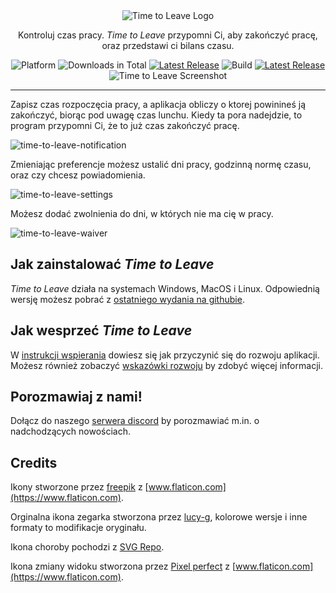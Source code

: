 <div align="center">
  <img src="../assets/timetoleave.png" alt="Time to Leave Logo">

  <p>Kontroluj czas pracy. <i>Time to Leave</i> przypomni Ci, aby zakończyć pracę, oraz przedstawi ci bilans czasu. </p>

<img src="https://img.shields.io/badge/platforms-Windows%20%7C%20MacOS%20%7C%20Linux-green" alt="Platform">
<img src="https://img.shields.io/github/downloads/thamara/time-to-leave/total" alt="Downloads in Total">
<a href="https://github.com/thamara/time-to-leave/releases/latest"><img src="https://img.shields.io/github/v/release/thamara/time-to-leave" alt="Latest Release"></a>
<img src="https://img.shields.io/github/workflow/status/thamara/time-to-leave/Code%20Coverage" alt="Build">
<a href="http://makeapullrequest.com/"><img src="https://img.shields.io/badge/PRs-welcome-purple" alt="Latest Release"></a>

   <br/>

  <img src="https://user-images.githubusercontent.com/3754225/94519528-4e549900-0248-11eb-8872-b6fb2d47f43c.jpg" alt="Time to Leave Screenshot">

  <br/>

</div>

---

Zapisz czas rozpoczęcia pracy, a aplikacja obliczy o ktorej powinineś ją zakończyć, biorąc pod uwagę czas lunchu. Kiedy ta pora nadejdzie, to program przypomni Ci, że to już czas zakończyć pracę.

![time-to-leave-notification](https://user-images.githubusercontent.com/3754225/94519526-4dbc0280-0248-11eb-9738-ffae936cfa4a.jpg)

Zmieniając preferencje możesz ustalić dni pracy, godzinną normę czasu, oraz czy chcesz powiadomienia.

![time-to-leave-settings](https://user-images.githubusercontent.com/3754225/94519531-4eed2f80-0248-11eb-9303-78f9abe69201.jpg)

Możesz dodać zwolnienia do dni, w których nie ma cię w pracy.

![time-to-leave-waiver](https://user-images.githubusercontent.com/3754225/94762058-4e79a380-03c4-11eb-8f28-1c480dbf8b5c.png)

## Jak zainstalować _Time to Leave_

_Time to Leave_ działa na systemach Windows, MacOS i Linux. Odpowiednią wersję możesz pobrać z [ostatniego wydania na githubie](https://github.com/thamara/time-to-leave/releases/latest).

## Jak wesprzeć _Time to Leave_

W [instrukcji wspierania](../CONTRIBUTING.md) dowiesz się jak przyczynić się do rozwoju aplikacji.
Możesz również zobaczyć [wskazówki rozwoju](../DEVELOPMENT.md) by zdobyć więcej informacji.

## Porozmawiaj z nami!

Dołącz do naszego [serwera discord](https://discord.gg/P3KkEF5) by porozmawiać m.in. o nadchodzących nowościach.

## Credits

Ikony stworzone przez [freepik](https://www.flaticon.com/authors/freepik) z [www.flaticon.com](https://www.flaticon.com).

Orginalna ikona zegarka stworzona przez [lucy-g](https://icon-icons.com/icon/timer/121243), kolorowe wersje i inne formaty to modifikacje oryginału.

Ikona choroby pochodzi z [SVG Repo](https://www.svgrepo.com/svg/271898/sick).

Ikona zmiany widoku stworzona przez [Pixel perfect](https://www.flaticon.com/authors/pixel-perfect) z [www.flaticon.com](https://www.flaticon.com).
